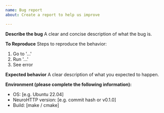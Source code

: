 ```yaml
---
name: Bug report
about: Create a report to help us improve

---
```


**Describe the bug**
A clear and concise description of what the bug is.

**To Reproduce**
Steps to reproduce the behavior:
1. Go to '...'
2. Run '...'
3. See error

**Expected behavior**
A clear description of what you expected to happen.

**Environment (please complete the following information):**
 - OS: [e.g. Ubuntu 22.04]
 - NeuroHTTP version: [e.g. commit hash or v0.1.0]
 - Build: [make / cmake]
